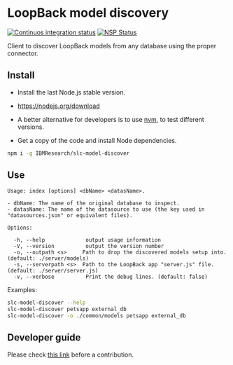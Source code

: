 # LoopBack model discovery

[![Continuos integration status](https://travis-ci.org/IBMResearch/slc-model-discover.svg)](https://travis-ci.org/IBMResearch/slc-model-discover)
[![NSP Status](https://nodesecurity.io/orgs/ibmresearch/projects/e12d6c60-9c19-42e2-913b-0f670cf692bb/badge)](https://nodesecurity.io/orgs/ibmresearch/projects/e12d6c60-9c19-42e2-913b-0f670cf692bb)

Client to discover LoopBack models from any database using the proper connector.


## Install

- Install the last Node.js stable version.
 - https://nodejs.org/download
 - A better alternative for developers is to use [nvm](https://github.com/creationix/nvm), to test different versions.

- Get a copy of the code and install Node dependencies.
```sh
npm i -g IBMResearch/slc-model-discover
```


## Use
```
Usage: index [options] <dbName> <datasName>.

- dbName: The name of the original database to inspect.
- datasName: The name of the datasource to use (the key used in "datasources.json" or equivalent files).

Options:

  -h, --help             output usage information
  -V, --version          output the version number
  -o, --outpath <s>     Path to drop the discovered models setup into. (default: ./server/models)
  -s, --serverpath <s>  Path to the LoopBack app "server.js" file. (default: ./server/server.js)
  -v, --verbose          Print the debug lines. (default: false)
```

Examples:
```sh
slc-model-discover --help
slc-model-discover petsapp external_db
slc-model-discover -o ./common/models petsapp external_db
```


## Developer guide

Please check [this link](https://github.com/IBMResearch/backend-development-guide) before a contribution.
